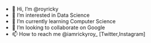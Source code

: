 - 👋 Hi, I’m @royricky
- 👀 I’m interested in Data Science
- 🌱 I’m currently learning Computer Science
- 💞️ I’m looking to collaborate on Google
- 📫 How to reach me @iamrickyroy_  [Twitter,Instagram]

<!---
royricky/royricky is a ✨ special ✨ repository because its `README.md` (this file) appears on your GitHub profile.
You can click the Preview link to take a look at your changes.
--->
